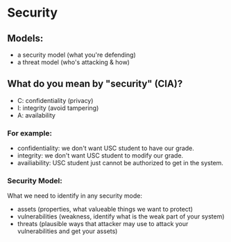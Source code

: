 # Security

## Models:
-   a security model (what you're defending)
-   a threat model (who's attacking & how)

## What do you mean by **"security"** **(CIA)**? <br />
-   C: confidentiality (privacy)
-   I: integrity (avoid tampering) 
-   A: availability

### For example: <br />
-   confidentiality: we don't want USC student to have our grade. <br />
-   integrity: we don't want USC student to modify our grade. <br />
-   availiability: USC student just cannot be authorized to get in the system. <br />

### Security Model:
What we need to identify in any security mode: <br />
-   assets (properties, what valueable things we want to protect) <br />
-   vulnerabilities (weakness, identify what is the weak part of your system) <br />
-   threats (plausible ways that attacker may use to attack your vulnerabilities and get your assets) <br />
